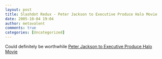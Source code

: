 ```yaml
---
layout: post
title: Slashdot Redux - Peter Jackson to Executive Produce Halo Movie
date: 2005-10-04 19:04
author: metavalent
comments: true
categories: [Uncategorized]
---
```

Could definitely be worthwhile <a href="http://games.slashdot.org/article.pl?sid=05/10/04/191203&amp;tid=97&amp;tid=10">Peter Jackson to Executive Produce Halo Movie</a>

